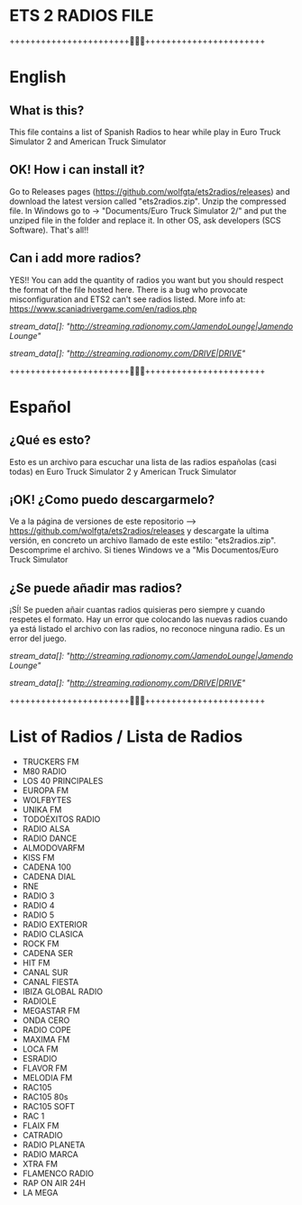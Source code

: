 # ETS 2 RADIOS FILE
+++++++++++++++++++++++🐾🐺🐾+++++++++++++++++++++++
# English
## What is this?
This file contains a list of Spanish Radios to hear while play in Euro Truck Simulator 2 and American Truck Simulator

## OK! How i can install it?
Go to Releases pages (https://github.com/wolfgta/ets2radios/releases) and download the latest version called "ets2radios.zip". Unzip the compressed file. In Windows go to -> "Documents/Euro Truck Simulator 2/" and put the unziped file in the folder and replace it. In other OS, ask developers (SCS Software). That's all!!

## Can i add more radios?
YES!! You can add the quantity of radios you want but you should respect the format of the file hosted here. There is a bug who provocate misconfiguration and ETS2 can't see radios listed. More info at: https://www.scaniadrivergame.com/en/radios.php

*stream_data[]: "http://streaming.radionomy.com/JamendoLounge|Jamendo Lounge"*

*stream_data[]: "http://streaming.radionomy.com/DRIVE|DRIVE"*

+++++++++++++++++++++++🐾🐺🐾+++++++++++++++++++++++
# Español
## ¿Qué es esto?
Esto es un archivo para escuchar una lista de las radios españolas (casi todas) en Euro Truck Simulator 2 y American Truck Simulator 

## ¡OK! ¿Como puedo descargarmelo?
Ve a la página de versiones de este repositorio --> https://github.com/wolfgta/ets2radios/releases y descargate la ultima versión, en concreto un archivo llamado de este estilo: "ets2radios.zip". Descomprime el archivo. Si tienes Windows ve a "Mis Documentos/Euro Truck Simulator

## ¿Se puede añadir mas radios?
¡SÍ! Se pueden añair cuantas radios quisieras pero siempre y cuando respetes el formato. Hay un error que colocando las nuevas radios cuando ya está listado el archivo con las radios, no reconoce ninguna radio. Es un error del juego.

*stream_data[]: "http://streaming.radionomy.com/JamendoLounge|Jamendo Lounge"*

*stream_data[]: "http://streaming.radionomy.com/DRIVE|DRIVE"*

+++++++++++++++++++++++🐾🐺🐾+++++++++++++++++++++++
# List of Radios / Lista de Radios
- TRUCKERS FM
- M80 RADIO
- LOS 40 PRINCIPALES
- EUROPA FM
- WOLFBYTES
- UNIKA FM
- TODOÉXITOS RADIO
- RADIO ALSA
- RADIO DANCE
- ALMODOVARFM
- KISS FM
- CADENA 100
- CADENA DIAL
- RNE
- RADIO 3
- RADIO 4
- RADIO 5
- RADIO EXTERIOR
- RADIO CLASICA
- ROCK FM
- CADENA SER
- HIT FM
- CANAL SUR
- CANAL FIESTA
- IBIZA GLOBAL RADIO
- RADIOLE
- MEGASTAR FM
- ONDA CERO
- RADIO COPE
- MAXIMA FM
- LOCA FM
- ESRADIO
- FLAVOR FM
- MELODIA FM
- RAC105
- RAC105 80s
- RAC105 SOFT
- RAC 1
- FLAIX FM
- CATRADIO
- RADIO PLANETA
- RADIO MARCA
- XTRA FM
- FLAMENCO RADIO
- RAP ON AIR 24H
- LA MEGA
